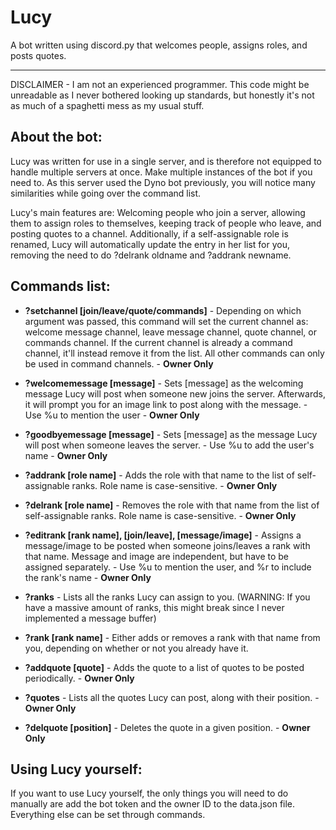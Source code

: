 # Lucy
A bot written using discord.py that welcomes people, assigns roles, and posts quotes.

----

DISCLAIMER - I am not an experienced programmer. This code might be unreadable as I never bothered looking up standards, but honestly it's not as much of a spaghetti mess as my usual stuff.

## About the bot:

Lucy was written for use in a single server, and is therefore not equipped to handle multiple servers at once. Make multiple instances of the bot if you need to. As this server used the Dyno bot previously, you will notice many similarities while going over the command list.

Lucy's main features are: Welcoming people who join a server, allowing them to assign roles to themselves, keeping track of people who leave, and posting quotes to a channel. Additionally, if a self-assignable role is renamed, Lucy will automatically update the entry in her list for you, removing the need to do ?delrank oldname and ?addrank newname.

## Commands list:

* **?setchannel [join/leave/quote/commands]** - Depending on which argument was passed, this command will set the current channel as: welcome message channel, leave message channel, quote channel, or commands channel. If the current channel is already a command channel, it'll instead remove it from the list. All other commands can only be used in command channels. - **Owner Only**

* **?welcomemessage [message]** - Sets [message] as the welcoming message Lucy will post when someone new joins the server. Afterwards, it will prompt you for an image link to post along with the message. - Use %u to mention the user - **Owner Only**

* **?goodbyemessage [message]** - Sets [message] as the message Lucy will post when someone leaves the server. - Use %u to add the user's name - **Owner Only**

* **?addrank [role name]** - Adds the role with that name to the list of self-assignable ranks. Role name is case-sensitive. - **Owner Only**

* **?delrank [role name]** - Removes the role with that name from the list of self-assignable ranks. Role name is case-sensitive. - **Owner Only**

* **?editrank [rank name], [join/leave], [message/image]** - Assigns a message/image to be posted when someone joins/leaves a rank with that name. Message and image are independent, but have to be assigned separately. - Use %u to mention the user, and %r to include the rank's name - **Owner Only**

* **?ranks** - Lists all the ranks Lucy can assign to you. (WARNING: If you have a massive amount of ranks, this might break since I never implemented a message buffer)

* **?rank [rank name]** - Either adds or removes a rank with that name from you, depending on whether or not you already have it.

* **?addquote [quote]** - Adds the quote to a list of quotes to be posted periodically. - **Owner Only**

* **?quotes** - Lists all the quotes Lucy can post, along with their position. - **Owner Only**

* **?delquote [position]** - Deletes the quote in a given position. - **Owner Only**


## Using Lucy yourself:

If you want to use Lucy yourself, the only things you will need to do manually are add the bot token and the owner ID to the data.json file. Everything else can be set through commands.

